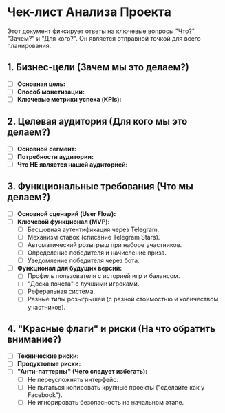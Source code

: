 # Чек-лист Анализа Проекта

Этот документ фиксирует ответы на ключевые вопросы "Что?", "Зачем?" и "Для кого?". Он является отправной точкой для всего планирования.

## 1. Бизнес-цели (Зачем мы это делаем?)

*   [ ] **Основная цель:** <!-- Пример: Создать виральный игровой опыт в Telegram для привлечения аудитории. -->
*   [ ] **Способ монетизации:** <!-- Пример: Комиссия с розыгрышей в Telegram Stars. -->
*   [ ] **Ключевые метрики успеха (KPIs):** <!-- Пример: Количество уникальных игроков в день (DAU), количество сыгранных раундов, общий оборот. -->

## 2. Целевая аудитория (Для кого мы это делаем?)

*   [ ] **Основной сегмент:** <!-- Пример: Активные пользователи Telegram, интересующиеся простыми и быстрыми социальными играми. -->
*   [ ] **Потребности аудитории:** <!-- Пример: Получить быстрый азарт, соревноваться с друзьями, возможность небольшого выигрыша. -->
*   [ ] **Что НЕ является нашей аудиторией:** <!-- Пример: Профессиональные гемблеры, люди, не использующие Telegram. -->

## 3. Функциональные требования (Что мы делаем?)

*   [ ] **Основной сценарий (User Flow):** <!-- Пример: Пользователь заходит в Mini App -> Регистрируется в один клик -> Нажимает кнопку "Участвовать" -> Платит 1 звезду -> Ждет результата розыгрыша -> Получает уведомление. -->
*   [ ] **Ключевой функционал (MVP):**
    *   [ ] Бесшовная аутентификация через Telegram.
    *   [ ] Механизм ставок (списание Telegram Stars).
    *   [ ] Автоматический розыгрыш при наборе участников.
    *   [ ] Определение победителя и начисление приза.
    *   [ ] Уведомление победителя через бота.
*   [ ] **Функционал для будущих версий:**
    *   [ ] Профиль пользователя с историей игр и балансом.
    *   [ ] "Доска почета" с лучшими игроками.
    *   [ ] Реферальная система.
    *   [ ] Разные типы розыгрышей (с разной стоимостью и количеством участников).

## 4. "Красные флаги" и риски (На что обратить внимание?)

*   [ ] **Технические риски:** <!-- Пример: Ограничения API Telegram Stars, возможные задержки с платежами, необходимость обеспечить честность розыгрыша. -->
*   [ ] **Продуктовые риски:** <!-- Пример: Низкое вовлечение пользователей, высокая конкуренция. -->
*   [ ] **"Анти-паттерны" (Чего следует избегать):**
    *   [ ] Не переусложнять интерфейс.
    *   [ ] Не пытаться копировать крупные проекты ("сделайте как у Facebook").
    *   [ ] Не игнорировать безопасность на начальном этапе.